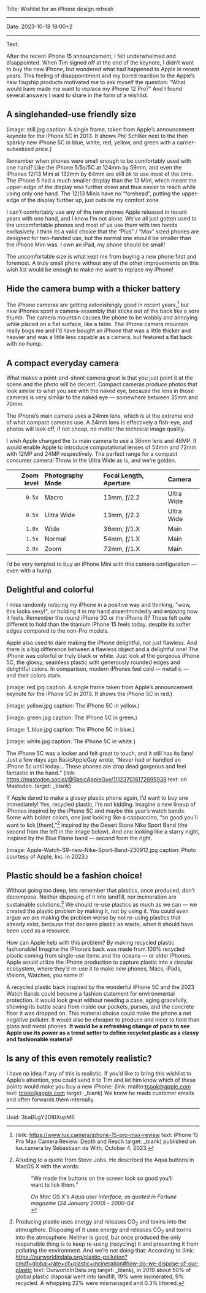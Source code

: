 Title: Wishlist for an iPhone design refresh

----

Date: 2023-10-18 18:00+2

----

Text:

After the recent iPhone 15 announcement, I felt underwhelmed and disappointed. When Tim signed off at the end of the keynote, I didn’t want to buy the new iPhone, but wondered what had happened to Apple in recent years. This feeling of disappointment and my bored reaction to the Apple’s new flagship products motivated me to ask myself the question: “What would have made me want to replace my iPhone 12 Pro?” And I found several answers I want to share in the form of a wishlist.

## A singlehanded-use friendly size

(image: still.jpg caption: A single frame, taken from Apple’s announcement keynote for the iPhone 5C in 2013. It shows Phil Schiller next to the then sparkly new iPhone 5C in blue, white, red, yellow, and green with a carrier-subsidized price.)

Remember when phones were small enough to be comfortably used with one hand? Like the iPhone 5/5s/5C at 124mm by 59mm, and even the iPhones 12/13 Mini at 132mm by 64mm are still ok to use most of the time. The iPhone 5 had a much smaller display than the 13 Mini, which meant the upper-edge of the display was further down and thus easier to reach while using only one hand. The 12/13 Minis have no “forehead”, putting the upper-edge of the display further up, just outside my comfort zone.

I can’t comfortably use any of the new phones Apple released in recent years with one hand, and I know I’m not alone. We’ve all just gotten used to the uncomfortable phones and most of us use them with two hands exclusively. I think its a valid choice that the “Plus” / “Max” sized phones are designed for two-handed use, but the normal one should be smaller than the iPhone Mini was. I own an iPad, my phone should be small!

The uncomfortable size is what kept me from buying a new phone first and foremost. A truly small phone without any of the other improvements on this wish list would be enough to make me want to replace my iPhone!

## Hide the camera bump with a thicker battery
The iPhone cameras are getting astonishingly good in recent years,[^iPhone15CameraReview] but new iPhones sport a camera-assembly that sticks out of the back like a sore thumb. The camera mountain causes the phone to be wobbly and annoying while placed on a flat surface, like a table. The iPhone camera mountain really bugs me and I’d have bought an iPhone that was a little thicker and heavier and was a little less capable as a camera, but featured a flat back with no hump.

[^iPhone15CameraReview]: (link: https://www.lux.camera/iphone-15-pro-max-review text: iPhone 15 Pro Max Camera Review: Depth and Reach target: _blank) published on lux.camera by Sebastiaan de With, October 4, 2023.

## A compact everyday camera
What makes a point-and-shoot camera great is that you just point it at the scene and the photo will be decent. Compact cameras produce photos that look similar to what you see with the naked eye, because the lens in those cameras is very similar to the naked eye — somewhere between 35mm and 70mm.

The iPhone’s main camera uses a 24mm lens, which is at the extreme end of what compact cameras use. A 24mm lens is effectively a fish-eye, and photos will look off, if not cheap, no matter the technical image quality.

I wish Apple changed the `1x` main camera to use a 36mm lens and 48MP. It would enable Apple to introduce computational lenses of 54mm and 72mm with 12MP and 24MP respectively. The perfect range for a compact consumer camera! Throw in the Ultra Wide as is, and we’re golden.

Zoom level | Photography Mode | Focal Length, Aperture | Camera
---: | :--- | :--- | :---
`0.5x` | Macro | 13mm, ƒ/2.2 | Ultra Wide
`0.5x` | Ultra Wide | 13mm, ƒ/2.2 | Ultra Wide
`1.0x` | Wide | 36mm, ƒ/1.X | Main
`1.5x` | Normal | 54mm, ƒ/1.X | Main
`2.0x` | Zoom | 72mm, ƒ/1.X | Main

I’d be very tempted to buy an iPhone Mini with this camera configuration — even with a hump.

## Delightful and colorful
I miss randomly noticing my iPhone in a positive way and thinking, "wow, this looks sexy!", or holding it in my hand absentmindedly and enjoying how it feels. Remember the round iPhone 3G or the iPhone 8? Those felt quite different to hold than the titanium iPhone 15 feels today, despite its softer edges compared to the non-Pro models.

Apple also used to dare making the iPhone delightful, not just flawless. And there is a big difference between a flawless object and a delightful one! The iPhone was colorful or truly black or white. Just look at the gorgeous iPhone 5C, the glossy, seamless plastic with generously rounded edges and delightful colors. In comparison, modern iPhones feel cold — metallic — and their colors stark.

(image: red.jpg caption: A single frame taken from Apple’s announcement keynote for the iPhone 5C in 2013. It shows the iPhone 5C in red.)

(image: yellow.jpg caption: The iPhone 5C in yellow.)

(image: green.jpg caption: The iPhone 5C in green.)

(image: 1_blue.jpg caption: The iPhone 5C in blue.)

(image: white.jpg caption: The iPhone 5C in white.)

The iPhone 5C was a looker and felt great to touch, and it still has its fans! Just a few days ago BasicAppleGuy wrote, <q cite="https://mastodon.social/@BasicAppleGuy/111237018172895938">Never had or handled an iPhone 5c until today... These phones are drop dead gorgeous and feel fantastic in the hand.</q> (link: https://mastodon.social/@BasicAppleGuy/111237018172895938 text: on Mastodon. target: _blank)

If Apple dared to make a glossy plastic phone again, I’d want to buy one immediately! Yes, recycled plastic, I’m not kidding. Imagine a new lineup of iPhones inspired by the iPhone 5C and maybe this year’s watch bands. Some with bolder colors, one just looking like a cappuccino, “so good you'll want to lick [them],”[^jobsQuote] inspired by the Desert Stone Nike Sport Band (the second from the left in the image below). And one looking like a starry night, inspired by the Blue Flame band — second from the right.

[^jobsQuote]:
	Alluding to a quote from Steve Jobs.	He described the Aqua buttons in MacOS X with the words: <figure><q>We made the buttons on the screen look so good you’ll want to lick them.</q>
	<figcaption><cite>On Mac OS X's Aqua user interface, as quoted in Fortune magazine (24 January 2000) - 2000-04</cite></figcaption>

(image: Apple-Watch-S9-new-Nike-Sport-Band-230912.jpg caption: Photo courtesy of Apple, Inc. in 2023.)

## Plastic should be a fashion choice!
Without going too deep, lets remember that plastics, once produced, don’t decompose. Neither disposing of it into landfill, nor incineration are sustainable solutions.[^plasticDisposal] We should re-use plastics as much as we can — we created the plastic problem by making it, not by using it. You could even argue we are making the problem worse by not re-using plastics that already exist, because that declares plastic as waste, when it should have been used as a resource.

[^plasticDisposal]: Producing plastic uses energy and releases CO<sub>2</sub> and toxins into the atmosphere. Disposing of it uses energy and releases CO<sub>2</sub> and toxins into the atmosphere. Neither is good, but once produced the only responsible thing is to keep re-using (recycling) it and preventing it from polluting the environment. And we’re not doing that: According to (link: https://ourworldindata.org/plastic-pollution?cmdf=global+rate+of+plastic+incineration#how-do-we-dispose-of-our-plastic text: OurworldInData.org target: _blank), in 2019 about 50% of global plastic disposal went into landfill, 19% were incinerated, 9% recycled. A whopping 22% were mismanaged and 0.3% littered.

How can Apple help with this problem? By making recycled plastic fashionable! Imagine the iPhone’s back was made from 100% recycled plastic coming from single-use items and the oceans — or older iPhones. Apple would utilize the iPhone production to capture plastic into a circular ecosystem, where they’d re-use it to make new phones, Macs, iPads, Visions, Watches, you name it!

A recycled plastic back inspired by the wonderful iPhone 5C and the 2023 Watch Bands could become a fashion statement for environmental protection. It would look great without needing a case, aging gracefully, showing its battle scars from inside our pockets, purses, and the concrete floor it was dropped on. This material choice could make the phone a net negative polluter. It would also be cheaper to produce and nicer to hold than glass and metal phones. **It would be a refreshing change of pace to see Apple use its power as a trend setter to define recycled plastic as a classy and fashionable material!**

## Is any of this even remotely realistic?
I have no idea if any of this is realistic. If you’d like to bring this wishlist to Apple’s attention, you could send it to Tim and let him know which of these points would make you buy a new iPhone: (link: mailto:tcook@apple.com text: tcook@apple.com target: _blank) We know he reads customer emails and often forwards them internally.

----

Uuid: 3baBLgY2DlBXupM6